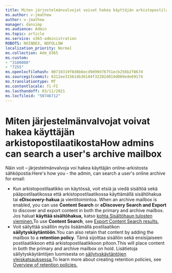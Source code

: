```yaml
---
title: Miten järjestelmänvalvojat voivat hakea käyttäjän arkistopostilaatikosta
ms.author: v-jmathew
author: v-jmathew
manager: dansimp
ms.audience: Admin
ms.topic: article
ms.service: o365-administration
ROBOTS: NOINDEX, NOFOLLOW
localization_priority: Normal
ms.collection: Adm_O365
ms.custom:
- "3100008"
- "7255"
ms.openlocfilehash: 00710319f8d8b6ecd9d99d76751ecb256b2f867d
ms.sourcegitcommit: 6312ee31561db36104f32282d019d069ede69174
ms.translationtype: MT
ms.contentlocale: fi-FI
ms.lasthandoff: 03/11/2021
ms.locfileid: "50746712"
---
```

# <a name="how-admins-can-search-a-users-archive-mailbox"></a><span data-ttu-id="f423b-102">Miten järjestelmänvalvojat voivat hakea käyttäjän arkistopostilaatikosta</span><span class="sxs-lookup"><span data-stu-id="f423b-102">How admins can search a user's archive mailbox</span></span>

<span data-ttu-id="f423b-103">Näin voit – järjestelmänvalvoja voi hakea käyttäjän online-arkistosta sähköpostia:</span><span class="sxs-lookup"><span data-stu-id="f423b-103">Here's how you - the admin, can search a user's online archive for email:</span></span>

* <span data-ttu-id="f423b-104">Kun arkistopostilaatikko on käytössä, voit etsiä ja viedä sisältöä sekä pääpostilaatikossa että arkistopostilaatikossa käyttämällä sisältöhakua tai **eDiscovery-hakua** ja vientitoimintoa. </span><span class="sxs-lookup"><span data-stu-id="f423b-104">When an archive mailbox is enabled, you can use **Content Search** or **eDiscovery Search and Export** to discover and export content in both the primary and archive mailbox.</span></span> <span data-ttu-id="f423b-105">Jos haluat **käyttää sisältöhakua,** katso [kohta Sisältöhaun tulosten vieminen.](https://docs.microsoft.com/office365/securitycompliance/export-search-results)</span><span class="sxs-lookup"><span data-stu-id="f423b-105">To use **Content Search**, see [Export Content Search results.](https://docs.microsoft.com/office365/securitycompliance/export-search-results)</span></span>
* <span data-ttu-id="f423b-106">Voit säilyttää sisällön myös lisäämällä postilaatikon **säilytyskäytäntöön.**</span><span class="sxs-lookup"><span data-stu-id="f423b-106">You can also retain that content by adding the mailbox to a **retention policy**.</span></span> <span data-ttu-id="f423b-107">Tämä sijoittaa sisällön sekä ensisijaiseen postilaatikkoon että arkistopostilaatikkoon pitoon.</span><span class="sxs-lookup"><span data-stu-id="f423b-107">This will place content in both the primary and archive mailbox on hold.</span></span> <span data-ttu-id="f423b-108">Lisätietoja säilytyskäytäntöjen luomisesta on [säilytyskäytäntöjen yleiskatsauksessa.](https://docs.microsoft.com/office365/securitycompliance/retention-policies)</span><span class="sxs-lookup"><span data-stu-id="f423b-108">To learn more about creating retention policies, see [Overview of retention policies.](https://docs.microsoft.com/office365/securitycompliance/retention-policies)</span></span>

